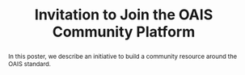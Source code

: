 ---
abstract: In this poster, we describe an initiative to build a community resource
  around the OAIS standard.
creators:
- Kilbride, William
- L'Hours, Hervé
- Wheatley, Paul
- Sierman, Barbara
date: null
document_url: https://services.phaidra.univie.ac.at/api/object/o:429602/download
grand_parent: iPRES
institutions: []
keywords:
- oais
landing_page_url: https://phaidra.univie.ac.at/o:429602
language: eng
layout: publication
license: CC BY 4.0 International
notes_url: null
parent: iPRES 2015
presentation_url: null
publication_type: poster
size: 408098
source_name: iPRES
title: Invitation to Join the OAIS Community Platform
year: 2015
---